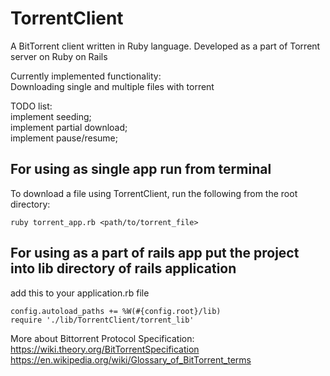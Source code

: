 TorrentClient
=============

A BitTorrent client written in Ruby language. Developed as a part of Torrent server on Ruby on Rails

Currently implemented functionality:<br>
Downloading single and multiple files with torrent

TODO list:<br>
implement seeding;<br>
implement partial download;<br>
implement pause/resume;

For using as single app run from terminal
----
To download a file using TorrentClient, run the following from the root directory:

```
ruby torrent_app.rb <path/to/torrent_file> 
```

For using as a part of rails app put the project into lib directory of rails application
----

add this to your application.rb file
```
config.autoload_paths += %W(#{config.root}/lib)
require './lib/TorrentClient/torrent_lib'
```

More about Bittorrent Protocol Specification:
https://wiki.theory.org/BitTorrentSpecification
https://en.wikipedia.org/wiki/Glossary_of_BitTorrent_terms